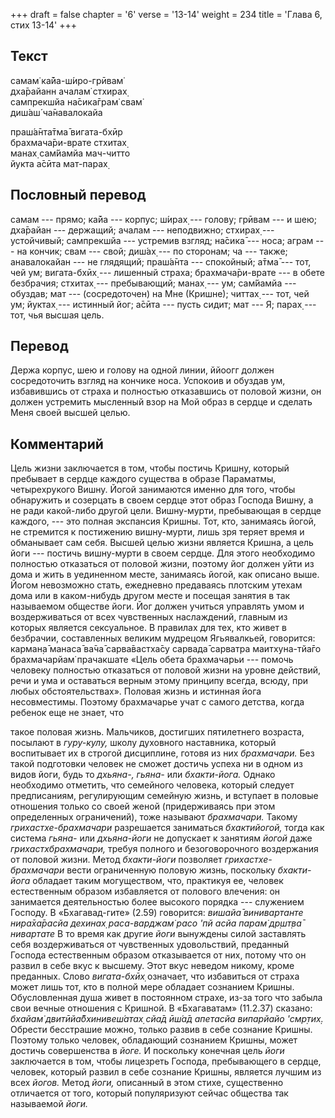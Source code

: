 +++
draft = false
chapter = '6'
verse = '13-14'
weight = 234
title = 'Глава 6, стих 13-14'
+++
## Текст

самам̇ ка̄йа-ш́иро-грӣвам̇  
дха̄райанн ачалам̇ стхирах̣  
сампрекшйа на̄сика̄грам̇ свам̇  
диш́аш́ ча̄навалокайа  

праш́а̄нта̄тма̄ вигата-бхӣр  
брахмача̄ри-врате стхитах̣  
манах̣ сам̇йамйа мач-читто  
йукта а̄сӣта мат-парах̣

## Пословный перевод

самам --- прямо; ка̄йа --- корпус; ш́ирах̣ --- голову; грӣвам --- и шею;
дха̄райан --- держащий; ачалам --- неподвижно; стхирах̣ --- устойчивый;
сампрекшйа --- устремив взгляд; на̄сика̄ --- носа; аграм --- на кончик;
свам --- свой; диш́ах̣ --- по сторонам; ча --- также; анавалокайан --- не
глядящий; праш́а̄нта --- спокойный; а̄тма̄ --- тот, чей ум; вигата-бхӣх̣ ---
лишенный страха; брахмача̄ри-врате --- в обете безбрачия; стхитах̣ ---
пребывающий; манах̣ --- ум; сам̇йамйа --- обуздав; мат --- (сосредоточен)
на Мне (Кришне); читтах̣ --- тот, чей ум; йуктах̣ --- истинный йог; а̄сӣта
--- пусть сидит; мат --- Я; парах̣ --- тот, чья высшая цель.

## Перевод

Держа корпус, шею и голову на одной линии, ййоогг должен сосредоточить
взгляд на кончике носа. Успокоив и обуздав ум, избавившись от страха и
полностью отказавшись от половой жизни, он должен устремить мысленный
взор на Мой образ в сердце и сделать Меня своей высшей целью.

## Комментарий

Цель жизни заключается в том, чтобы постичь Кришну, который пребывает в
сердце каждого существа в образе Параматмы, четырехрукого Вишну. Йогой
занимаются именно для того, чтобы обнаружить и созерцать в своем сердце
этот образ Господа Вишну, а не ради какой-либо другой цели. Вишну-мурти,
пребывающая в сердце каждого, --- это полная экспансия Кришны. Тот, кто,
занимаясь йогой, не стремится к постижению вишну-мурти, лишь зря теряет
время и обманывает сам себя. Высшей целью жизни является Кришна, а цель
йоги --- постичь вишну-мурти в своем сердце. Для этого необходимо
полностью отказаться от половой жизни, поэтому йог должен уйти из дома и
жить в уединенном месте, занимаясь йогой, как описано выше. Йогом
невозможно стать, ежедневно предаваясь плотским утехам дома или в
каком-нибудь другом месте и посещая занятия в так называемом обществе
йоги. Йог должен учиться управлять умом и воздерживаться от всех
чувственных наслаждений, главным из которых является сексуальное. В
правилах для тех, кто живет в безбрачии, составленных великим мудрецом
Ягьявалкьей, говорится: карман̣а̄ манаса̄ ва̄ча̄ сарва̄вастха̄су сарвада̄
сарватра маитхуна-тйа̄го брахмачарйам̇ прачакшате «Цель обета брахмачарьи
--- помочь человеку полностью отказаться от половой жизни на уровне
действий, речи и ума и оставаться верным этому принципу всегда, всюду,
при любых обстоятельствах». Половая жизнь и истинная йога несовместимы.
Поэтому брахмачарье учат с самого детства, когда ребенок еще не знает,
что

такое половая жизнь. Мальчиков, достигших пятилетнего возраста, посылают
в *гуру-кулу,* школу духовного наставника, который воспитывает их в
строгой дисциплине, готовя из них *брахмачари.* Без такой подготовки
человек не сможет достичь успеха ни в одном из видов йоги, будь то
*дхьяна-, гьяна-* или *бхакти-йога.* Однако необходимо отметить, что
семейного человека, который следует предписаниям, регулирующим семейную
жизнь, и вступает в половые отношения только со своей женой
(придерживаясь при этом определенных ограничений), тоже называют
*брахмачари.* Такому *грихастхе-брахмачари* разрешается заниматься
*бхактийогой,* тогда как система *гьяна-* или *дхьяна-йоги* не допускает
к занятиям *йогой* даже *грихастхбрахмачари,* требуя полного и
безоговорочного воздержания от половой жизни. Метод *бхакти-йоги*
позволяет *грихастхе-брахмачари* вести ограниченную половую жизнь,
поскольку *бхакти-йога* обладает таким могуществом, что, практикуя ее,
человек естественным образом избавляется от полового влечения: он
занимается деятельностью более высокого порядка --- служением Господу. В
«Бхагавад-гите» (2.59) говорится: *вишайа̄ винивартанте нира̄ха̄расйа
дехинах̣ раса-варджам̇ расо 'пй асйа парам̇ др̣шт̣ва̄ нивартате* В то время
как другие *йоги* вынуждены силой заставлять себя воздерживаться от
чувственных удовольствий, преданный Господа естественным образом
отказывается от них, потому что он развил в себе вкус к высшему. Этот
вкус неведом никому, кроме преданных. Слово *вигата-бхӣх̣* означает, что
избавиться от страха может лишь тот, кто в полной мере обладает
сознанием Кришны. Обусловленная душа живет в постоянном страхе, из-за
того что забыла свои вечные отношения с Кришной. В «Бхагаватам»
(11.2.37) сказано: *бхайам̇ двитӣйа̄бхинивеш́атах̣ сйа̄д ӣш́а̄д апетасйа
випарйайо 'смр̣тих̣.* Обрести бесстрашие можно, только развив в себе
сознание Кришны. Поэтому только человек, обладающий сознанием Кришны,
может достичь совершенства в *йоге.* И поскольку конечная цель *йоги*
заключается в том, чтобы лицезреть Господа, пребывающего в сердце,
человек, который развил в себе сознание Кришны, является лучшим из всех
*йогов.* Метод *йоги,* описанный в этом стихе, существенно отличается от
того, который популяризуют сейчас общества так называемой *йоги.*
